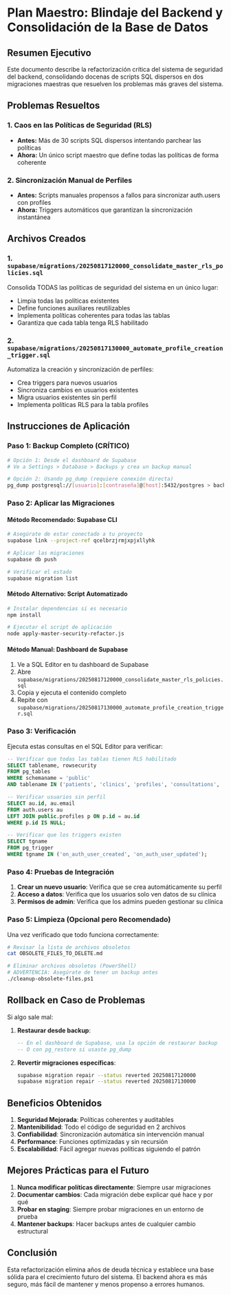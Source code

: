 # Plan Maestro: Blindaje del Backend y Consolidación de la Base de Datos

## Resumen Ejecutivo

Este documento describe la refactorización crítica del sistema de seguridad del backend, consolidando docenas de scripts SQL dispersos en dos migraciones maestras que resuelven los problemas más graves del sistema.

## Problemas Resueltos

### 1. Caos en las Políticas de Seguridad (RLS)
- **Antes:** Más de 30 scripts SQL dispersos intentando parchear las políticas
- **Ahora:** Un único script maestro que define todas las políticas de forma coherente

### 2. Sincronización Manual de Perfiles
- **Antes:** Scripts manuales propensos a fallos para sincronizar auth.users con profiles
- **Ahora:** Triggers automáticos que garantizan la sincronización instantánea

## Archivos Creados

### 1. `supabase/migrations/20250817120000_consolidate_master_rls_policies.sql`
Consolida TODAS las políticas de seguridad del sistema en un único lugar:
- Limpia todas las políticas existentes
- Define funciones auxiliares reutilizables
- Implementa políticas coherentes para todas las tablas
- Garantiza que cada tabla tenga RLS habilitado

### 2. `supabase/migrations/20250817130000_automate_profile_creation_trigger.sql`
Automatiza la creación y sincronización de perfiles:
- Crea triggers para nuevos usuarios
- Sincroniza cambios en usuarios existentes
- Migra usuarios existentes sin perfil
- Implementa políticas RLS para la tabla profiles

## Instrucciones de Aplicación

### Paso 1: Backup Completo (CRÍTICO)

```bash
# Opción 1: Desde el dashboard de Supabase
# Ve a Settings > Database > Backups y crea un backup manual

# Opción 2: Usando pg_dump (requiere conexión directa)
pg_dump postgresql://[usuario]:[contraseña]@[host]:5432/postgres > backup_$(date +%Y%m%d_%H%M%S).sql
```

### Paso 2: Aplicar las Migraciones

#### Método Recomendado: Supabase CLI

```bash
# Asegúrate de estar conectado a tu proyecto
supabase link --project-ref qcelbrzjrmjxpjxllyhk

# Aplicar las migraciones
supabase db push

# Verificar el estado
supabase migration list
```

#### Método Alternativo: Script Automatizado

```bash
# Instalar dependencias si es necesario
npm install

# Ejecutar el script de aplicación
node apply-master-security-refactor.js
```

#### Método Manual: Dashboard de Supabase

1. Ve a SQL Editor en tu dashboard de Supabase
2. Abre `supabase/migrations/20250817120000_consolidate_master_rls_policies.sql`
3. Copia y ejecuta el contenido completo
4. Repite con `supabase/migrations/20250817130000_automate_profile_creation_trigger.sql`

### Paso 3: Verificación

Ejecuta estas consultas en el SQL Editor para verificar:

```sql
-- Verificar que todas las tablas tienen RLS habilitado
SELECT tablename, rowsecurity 
FROM pg_tables 
WHERE schemaname = 'public' 
AND tablename IN ('patients', 'clinics', 'profiles', 'consultations', 'prescriptions');

-- Verificar usuarios sin perfil
SELECT au.id, au.email 
FROM auth.users au
LEFT JOIN public.profiles p ON p.id = au.id
WHERE p.id IS NULL;

-- Verificar que los triggers existen
SELECT tgname 
FROM pg_trigger 
WHERE tgname IN ('on_auth_user_created', 'on_auth_user_updated');
```

### Paso 4: Pruebas de Integración

1. **Crear un nuevo usuario**: Verifica que se crea automáticamente su perfil
2. **Acceso a datos**: Verifica que los usuarios solo ven datos de su clínica
3. **Permisos de admin**: Verifica que los admins pueden gestionar su clínica

### Paso 5: Limpieza (Opcional pero Recomendado)

Una vez verificado que todo funciona correctamente:

```bash
# Revisar la lista de archivos obsoletos
cat OBSOLETE_FILES_TO_DELETE.md

# Eliminar archivos obsoletos (PowerShell)
# ADVERTENCIA: Asegúrate de tener un backup antes
./cleanup-obsolete-files.ps1
```

## Rollback en Caso de Problemas

Si algo sale mal:

1. **Restaurar desde backup**:
   ```sql
   -- En el dashboard de Supabase, usa la opción de restaurar backup
   -- O con pg_restore si usaste pg_dump
   ```

2. **Revertir migraciones específicas**:
   ```bash
   supabase migration repair --status reverted 20250817120000
   supabase migration repair --status reverted 20250817130000
   ```

## Beneficios Obtenidos

1. **Seguridad Mejorada**: Políticas coherentes y auditables
2. **Mantenibilidad**: Todo el código de seguridad en 2 archivos
3. **Confiabilidad**: Sincronización automática sin intervención manual
4. **Performance**: Funciones optimizadas y sin recursión
5. **Escalabilidad**: Fácil agregar nuevas políticas siguiendo el patrón

## Mejores Prácticas para el Futuro

1. **Nunca modificar políticas directamente**: Siempre usar migraciones
2. **Documentar cambios**: Cada migración debe explicar qué hace y por qué
3. **Probar en staging**: Siempre probar migraciones en un entorno de prueba
4. **Mantener backups**: Hacer backups antes de cualquier cambio estructural

## Conclusión

Esta refactorización elimina años de deuda técnica y establece una base sólida para el crecimiento futuro del sistema. El backend ahora es más seguro, más fácil de mantener y menos propenso a errores humanos.
